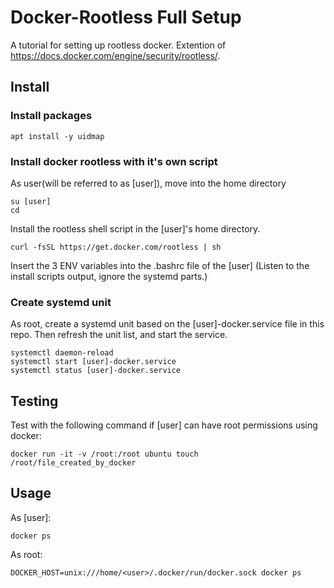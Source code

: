 # Docker-Rootless Full Setup
A tutorial for setting up rootless docker. Extention of https://docs.docker.com/engine/security/rootless/.

## Install

### Install packages
```
apt install -y uidmap
```

### Install docker rootless with it's own script
As user(will be referred to as [user]), move into the home directory
```
su [user]
cd
```

Install the rootless shell script in the [user]'s home directory.
```
curl -fsSL https://get.docker.com/rootless | sh
```
Insert the 3 ENV variables into the .bashrc file of the [user]
(Listen to the install scripts output, ignore the systemd parts.)

### Create systemd unit
As root, create a systemd unit based on the [user]-docker.service file in this repo.
Then refresh the unit list, and start the service.
```
systemctl daemon-reload
systemctl start [user]-docker.service
systemctl status [user]-docker.service
```

## Testing
Test with the following command if [user] can have root permissions using docker:
```
docker run -it -v /root:/root ubuntu touch /root/file_created_by_docker
```

## Usage
As [user]:
```
docker ps
```
As root:
```
DOCKER_HOST=unix:///home/<user>/.docker/run/docker.sock docker ps
```
